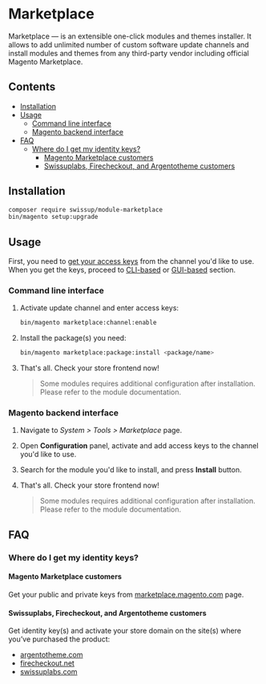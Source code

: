 # Marketplace

Marketplace — is an extensible one-click modules and themes installer.
It allows to add unlimited number of custom software update channels and install
modules and themes from any third-party vendor including official Magento
Marketplace.

## Contents

<!-- MarkdownTOC autolink="true" -->

- [Installation](#installation)
- [Usage](#usage)
    - [Command line interface](#command-line-interface)
    - [Magento backend interface](#magento-backend-interface)
- [FAQ](#faq)
    - [Where do I get my identity keys?](#where-do-i-get-my-identity-keys)
        - [Magento Marketplace customers](#magento-marketplace-customers)
        - [Swissuplabs, Firecheckout, and Argentotheme customers](#swissuplabs-firecheckout-and-argentotheme-customers)

<!-- /MarkdownTOC -->

## Installation

```bash
composer require swissup/module-marketplace
bin/magento setup:upgrade
```

## Usage

First, you need to [get your access keys](#where-do-i-get-my-identity-keys)
from the channel you'd like to use. When you get the keys, proceed to
[CLI-based](#command-line-interface) or [GUI-based](#magento-backend-interface)
section.

### Command line interface

 1. Activate update channel and enter access keys:

    ```bash
    bin/magento marketplace:channel:enable
    ```

 2. Install the package(s) you need:

    ```bash
    bin/magento marketplace:package:install <package/name>
    ```

 3. That's all. Check your store frontend now!

    > Some modules requires additional configuration after installation.
    > Please refer to the module documentation.

### Magento backend interface

 1. Navigate to _System > Tools > Marketplace_ page.
 2. Open **Configuration** panel, activate and add access keys to the
    channel you'd like to use.
 2. Search for the module you'd like to install, and press **Install** button.
 3. That's all. Check your store frontend now!

    > Some modules requires additional configuration after installation.
    > Please refer to the module documentation.

## FAQ

### Where do I get my identity keys?

#### Magento Marketplace customers

Get your public and private keys from
[marketplace.magento.com](https://marketplace.magento.com/customer/accessKeys/)
page.

#### Swissuplabs, Firecheckout, and Argentotheme customers

Get identity key(s) and activate your store domain on the site(s) where you’ve
purchased the product:

 -  [argentotheme.com](https://argentotheme.com/license/customer/activation/)
 -  [firecheckout.net](https://firecheckout.net/license/customer/activation/)
 -  [swissuplabs.com](https://swissuplabs.com/license/customer/activation/)
